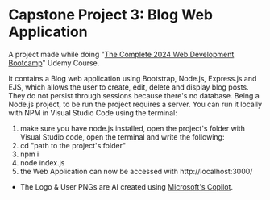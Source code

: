 # Capstone Project 3: Blog Web Application
A project made while doing "[The Complete 2024 Web Development Bootcamp](https://www.udemy.com/course/the-complete-web-development-bootcamp/)" Udemy Course. 

It contains a Blog web application using Bootstrap, Node.js, Express.js and EJS, which allows the user to create, edit, delete and display blog posts. They do not persist through sessions because there's no database.
Being a Node.js project, to be run the project requires a server. You can run it locally with NPM in Visual Studio Code using the terminal: 
1. make sure you have node.js installed, open the project's folder with Visual Studio code, open the terminal and write the following:
2. cd "path to the project's folder"
3. npm i
4. node index.js
5. the Web Application can now be accessed with http://localhost:3000/


* The Logo & User PNGs are AI created using [Microsoft's Copilot](https://copilot.microsoft.com/).
